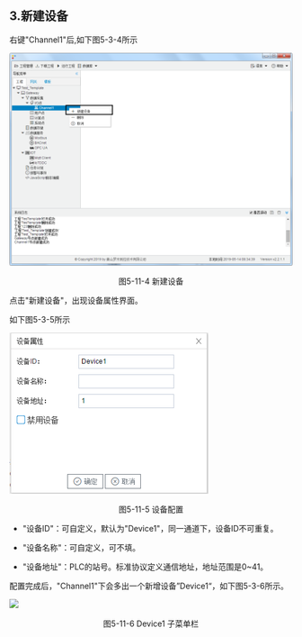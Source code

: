 ## 3.新建设备

右键"Channel1"后,如下图5-3-4所示   

![](../../../assets/新建设备.jpg)

<center>图5-11-4 新建设备</center>

点击"新建设备"，出现设备属性界面。

如下图5-3-5所示

![1557110284778](assets/设备配置.png)

<center>图5-11-5  设备配置</center>

- "设备ID"：可自定义，默认为"Device1"，同一通道下，设备ID不可重复。

- "设备名称"：可自定义，可不填。

- "设备地址"：PLC的站号。标准协议定义通信地址，地址范围是0~41。

  

配置完成后，"Channel1"下会多出一个新增设备”Device1“，如下图5-3-6所示。

![](../../assets/../Device子菜单栏.png)

<center>图5-11-6 Device1 子菜单栏</center>

